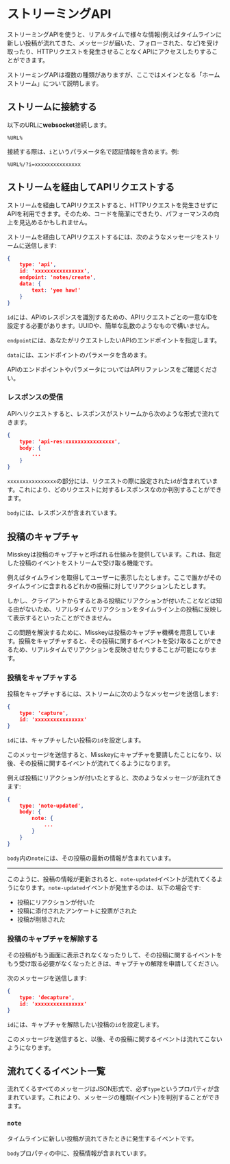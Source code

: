 # ストリーミングAPI

ストリーミングAPIを使うと、リアルタイムで様々な情報(例えばタイムラインに新しい投稿が流れてきた、メッセージが届いた、フォローされた、など)を受け取ったり、HTTPリクエストを発生させることなくAPIにアクセスしたりすることができます。

ストリーミングAPIは複数の種類がありますが、ここではメインとなる「ホームストリーム」について説明します。

## ストリームに接続する

以下のURLに**websocket**接続します。
```
%URL%
```

接続する際は、`i`というパラメータ名で認証情報を含めます。例:
```
%URL%/?i=xxxxxxxxxxxxxxx
```

## ストリームを経由してAPIリクエストする

ストリームを経由してAPIリクエストすると、HTTPリクエストを発生させずにAPIを利用できます。そのため、コードを簡潔にできたり、パフォーマンスの向上を見込めるかもしれません。

ストリームを経由してAPIリクエストするには、次のようなメッセージをストリームに送信します:
```json
{
	type: 'api',
	id: 'xxxxxxxxxxxxxxxx',
	endpoint: 'notes/create',
	data: {
		text: 'yee haw!'
	}
}
```

`id`には、APIのレスポンスを識別するための、APIリクエストごとの一意なIDを設定する必要があります。UUIDや、簡単な乱数のようなもので構いません。

`endpoint`には、あなたがリクエストしたいAPIのエンドポイントを指定します。

`data`には、エンドポイントのパラメータを含めます。

<div class="ui info">
	<p><i class="fas fa-info-circle"></i> APIのエンドポイントやパラメータについてはAPIリファレンスをご確認ください。</p>
</div>

### レスポンスの受信

APIへリクエストすると、レスポンスがストリームから次のような形式で流れてきます。

```json
{
	type: 'api-res:xxxxxxxxxxxxxxxx',
	body: {
		...
	}
}
```

`xxxxxxxxxxxxxxxx`の部分には、リクエストの際に設定された`id`が含まれています。これにより、どのリクエストに対するレスポンスなのか判別することができます。

`body`には、レスポンスが含まれています。

## 投稿のキャプチャ

Misskeyは投稿のキャプチャと呼ばれる仕組みを提供しています。これは、指定した投稿のイベントをストリームで受け取る機能です。

例えばタイムラインを取得してユーザーに表示したとします。ここで誰かがそのタイムラインに含まれるどれかの投稿に対してリアクションしたとします。

しかし、クライアントからするとある投稿にリアクションが付いたことなどは知る由がないため、リアルタイムでリアクションをタイムライン上の投稿に反映して表示するといったことができません。

この問題を解決するために、Misskeyは投稿のキャプチャ機構を用意しています。投稿をキャプチャすると、その投稿に関するイベントを受け取ることができるため、リアルタイムでリアクションを反映させたりすることが可能になります。

### 投稿をキャプチャする

投稿をキャプチャするには、ストリームに次のようなメッセージを送信します:

```json
{
	type: 'capture',
	id: 'xxxxxxxxxxxxxxxx'
}
```

`id`には、キャプチャしたい投稿の`id`を設定します。

このメッセージを送信すると、Misskeyにキャプチャを要請したことになり、以後、その投稿に関するイベントが流れてくるようになります。

例えば投稿にリアクションが付いたとすると、次のようなメッセージが流れてきます:

```json
{
	type: 'note-updated',
	body: {
		note: {
			...
		}
	}
}
```

`body`内の`note`には、その投稿の最新の情報が含まれています。

---

このように、投稿の情報が更新されると、`note-updated`イベントが流れてくるようになります。`note-updated`イベントが発生するのは、以下の場合です:

- 投稿にリアクションが付いた
- 投稿に添付されたアンケートに投票がされた
- 投稿が削除された

### 投稿のキャプチャを解除する

その投稿がもう画面に表示されなくなったりして、その投稿に関するイベントをもう受け取る必要がなくなったときは、キャプチャの解除を申請してください。

次のメッセージを送信します:

```json
{
	type: 'decapture',
	id: 'xxxxxxxxxxxxxxxx'
}
```

`id`には、キャプチャを解除したい投稿の`id`を設定します。

このメッセージを送信すると、以後、その投稿に関するイベントは流れてこないようになります。

## 流れてくるイベント一覧

流れてくるすべてのメッセージはJSON形式で、必ず`type`というプロパティが含まれています。これにより、メッセージの種類(イベント)を判別することができます。

### `note`

タイムラインに新しい投稿が流れてきたときに発生するイベントです。

`body`プロパティの中に、投稿情報が含まれています。
